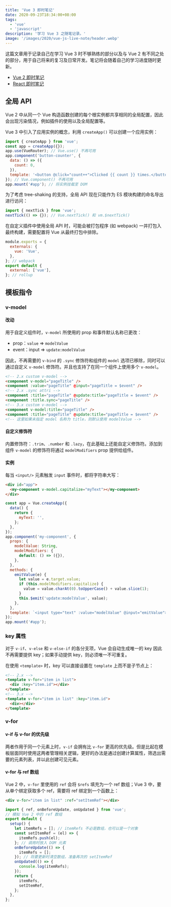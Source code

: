 ```yaml
---
title: 'Vue 3 即时笔记'
date: 2020-09-23T18:34:00+08:00
tags:
  - 'vue'
  - 'javascript'
description: '学习 Vue 3 之随笔记录。'
image: '/images/2020/vue-js-live-note/header.webp'
---
```


这篇文章用于记录自己在学习 Vue 3 时不够熟练的部分以及与 Vue 2 有不同之处的部分，用于自己将来的复习及日常开发。笔记将会随着自己的学习进度随时更新。

<!--more-->

- [Vue 2 即时笔记](/code/vue-js-live-note/)
- [React 即时笔记](/code/react-js-live-note/)

## 全局 API

Vue 2 中从同一个 Vue 构造函数创建的每个根实例都共享相同的全局配置，因此会出现污染情况，例如插件的使用以及全局配置等。

Vue 3 中引入了应用实例的概念，利用 `createApp()` 可以创建一个应用实例：

```js
import { createApp } from 'vue';
const app = createApp({});
app.use(VueRouter); // Vue.use() 不再可用
app.component('button-counter', {
  data: () => ({
    count: 0,
  }),
  template: '<button @click="count++">Clicked {{ count }} times.</button>',
}); // Vue.component() 不再可用
app.mount('#app'); // 将实例挂载至 DOM
```

为了考虑 tree-shaking 的支持，全局 API 现在只能作为 ES 模块构建的命名导出进行访问：

```js
import { nextTick } from 'vue';
nextTick(() => {}); // Vue.nextTick() 和 vm.$nextTick()
```

在自定义插件中使用全局 API 时，可能会被打包程序 (如 webpack) 一并打包入最终构建，需要配置将 Vue 从最终打包中排除。

```js
module.exports = {
  externals: {
    vue: 'Vue',
  },
}; // webpack
export default {
  external: ['vue'],
}; // rollup
```

## 模板指令

### v-model

#### 改动

用于自定义组件时，`v-model` 所使用的 prop 和事件默认名称已更改：

- prop：`value` => `modelValue`
- event：input => `update:modelValue`

因此，不再需要的 `v-bind` 的 `.sync` 修饰符和组件的 `model` 选项已移除，同时可以通过自定义 `v-model` 修饰符。并且也支持了在同一个组件上使用多个 `v-model`。

```html
<!-- 2.x custom v-model -->
<component v-model="pageTitle" />
<component :value="pageTitle" @input="pageTitle = $event" />
<!-- 2.x .sync attri -->
<component :title="pageTitle" @update:title="pageTitle = $event" />
<component :title.sync="pageTitle" />
<!-- 3.x custom v-model -->
<component v-model:title="pageTitle" />
<component :title="pageTitle" @update:title="pageTitle = $event" />
<!-- 这里如果未指定 model 名称为 title，则默认使用 modelValue -->
```

#### 自定义修饰符

内置修饰符：`.trim`、`.number` 和 `.lazy`，在此基础上还能自定义修饰符。添加到组件 `v-model` 的修饰符将通过 `modelModifiers` prop 提供给组件。

#### 实例

每当 `<input/>` 元素触发 `input` 事件时，都将字符串大写：

```html
<div id="app">
  <my-component v-model.capitalize="myText"></my-component>
</div>
```

```js
const app = Vue.createApp({
  data() {
    return {
      myText: '',
    };
  },
});
app.component('my-component', {
  props: {
    modelValue: String,
    modelModifiers: {
      default: () => ({}),
    },
  },
  methods: {
    emitValue(e) {
      let value = e.target.value;
      if (this.modelModifiers.capitalize) {
        value = value.charAt(0).toUpperCase() + value.slice(1);
      }
      this.$emit('update:modelValue', value);
    },
  },
  template: `<input type="text" :value="modelValue" @input="emitValue">`,
});
app.mount('#app');
```

### key 属性

对于 `v-if`、`v-else` 和 `v-else-if` 的各分支项，Vue 会自动生成唯一的 key 因此不再需要提供 key；如果手动提供 key，则必须唯一不可重复。

在使用 `<template>` 时，key 可以直接设置在 `template` 上而不是子节点上：

```html
<!-- 2.x -->
<template v-for="item in list">
  <div :key="item.id"></div>
</template>
<!-- 3.x -->
<template v-for="item in list" :key="item.id">
  <div></div>
</template>
```

### v-for

#### v-if 与 v-for 的优先级

两者作用于同一个元素上时，`v-if` 会拥有比 `v-for` 更高的优先级。但是比起在模板层面同时使用这两者管理相关逻辑，更好的办法是通过创建计算属性，筛选出需要的元素列表，并以此创建可见元素。

#### v-for 与 ref 数组

Vue 2 中，`v-for` 里使用的 `ref` 会将 `$refs` 填充为一个 ref 数组；Vue 3 中，要从单个绑定获取多个 ref，需要将 ref 绑定到一个函数上：

```html
<div v-for="item in list" :ref="setItemRef"></div>
```

```js
import { ref, onBeforeUpdate, onUpdated } from 'vue';
// 模拟 Vue 2 中的 ref 数组
export default {
  setup() {
    let itemRefs = []; // itemRefs 不必是数组，也可以是一个对象
    const setItemRef = (el) => {
      itemRefs.push(el);
    }; // 调用时放入 DOM 元素
    onBeforeUpdate(() => {
      itemRefs = [];
    }); // 将要更新时清空数组，准备再次的 setItemRef
    onUpdated(() => {
      console.log(itemRefs);
    });
    return {
      itemRefs,
      setItemRef,
    };
  },
};
```
